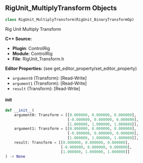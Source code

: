 ## RigUnit_MultiplyTransform Objects

```python
class RigUnit_MultiplyTransform(RigUnit_BinaryTransformOp)
```

Rig Unit Multiply Transform

**C++ Source:**

- **Plugin**: ControlRig
- **Module**: ControlRig
- **File**: RigUnit_Transform.h

**Editor Properties:** (see get_editor_property/set_editor_property)

- ``argument0`` (Transform):  [Read-Write]
- ``argument1`` (Transform):  [Read-Write]
- ``result`` (Transform):  [Read-Write]

<a id="unreal.RigUnit_MultiplyTransform.__init__"></a>

#### __init__

```python
def __init__(
    argument0: Transform = [[0.000000, 0.000000, 0.000000],
                            [-0.000000, 0.000000, 0.000000],
                            [1.000000, 1.000000, 1.000000]],
    argument1: Transform = [[0.000000, 0.000000, 0.000000],
                            [-0.000000, 0.000000, 0.000000],
                            [1.000000, 1.000000, 1.000000]],
    result: Transform = [[0.000000, 0.000000, 0.000000],
                         [-0.000000, 0.000000, 0.000000],
                         [1.000000, 1.000000, 1.000000]]
) -> None
```

<a id="unreal.RigUnit_GetRelativeTransform"></a>